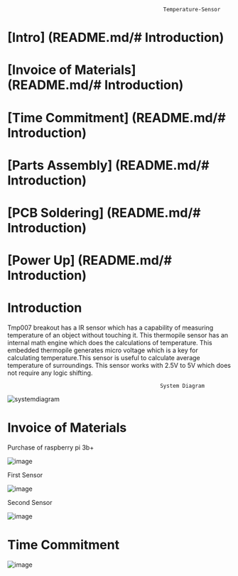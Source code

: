                                                      Temperature-Sensor
                                                      
                                                      
# [Intro] (README.md/# Introduction)
# [Invoice of Materials] (README.md/# Introduction)
# [Time Commitment] (README.md/# Introduction)
# [Parts Assembly] (README.md/# Introduction)
# [PCB Soldering] (README.md/# Introduction)
# [Power Up] (README.md/# Introduction)


# Introduction


Tmp007 breakout has a IR sensor which has a capability of measuring temperature of an object without touching it. This thermopile sensor has an internal math engine which does the calculations of temperature. This embedded thermopile generates micro voltage which is a key for calculating temperature.This sensor is useful to calculate average temperature of surroundings. This sensor works with 2.5V to 5V which does not require any logic shifting.

                                                    System Diagram

![systemdiagram](https://user-images.githubusercontent.com/42980862/49387349-a8897f00-f6ef-11e8-98d7-0a632340927b.PNG)


# Invoice of Materials

Purchase of raspberry pi 3b+

![image](https://user-images.githubusercontent.com/42980862/49388496-0fa83300-f6f2-11e8-95a2-be37b8899de8.png)


First Sensor


![image](https://user-images.githubusercontent.com/42980862/49388602-45e5b280-f6f2-11e8-828f-662df6308c8c.png)


Second Sensor


![image](https://user-images.githubusercontent.com/42980862/49388571-35cdd300-f6f2-11e8-9137-047c14d6517d.png)


# Time Commitment



![image](https://user-images.githubusercontent.com/42980862/49388670-74fc2400-f6f2-11e8-93a5-1b9dcac88cc5.png)
 




